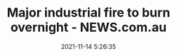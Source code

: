 ---
"title": "Major industrial fire to burn overnight - NEWS.com.au"
"date": "2021-11-14 5:26:35"
"feed_name": "GOOGLENEWSINDUSTRIAL"
"feed_website": "https://news.google.com/search?q=industrial%2Bincident&hl=en-US&gl=US&ceid=US:en"
"feed_rss": "https://news.google.com/rss/search?q=industrial%2Bincident&hl=en-US&gl=US&ceid=US:en"
"link": "https://www.news.com.au/national/nsw-act/news/more-than-180-firies-battling-major-blaze-at-industrial-fire-in-nsw-hunter-region/news-story/07814ca781fc6173ad6ce14158541633"
"source": "{'href': 'https://www.news.com.au', 'title': 'NEWS.com.au'}"
"file": "_posts/2021-1-1-f9d3f6e5ac63c45d5d9d46dc46e49d45939c4961.md"
"accident": "1"
"drilling": "0"
"dead": "0"
"injured": "0"
"arrested": "0"
"place": "unknown place"
"where": "unknown site"
"causes": "unknown"
"place_uri": "unknown place"
---